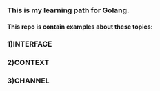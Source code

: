 ### This is my learning path for Golang.

#### This repo is contain examples about these topics:

### 1)INTERFACE

### 2)CONTEXT

### 3)CHANNEL
